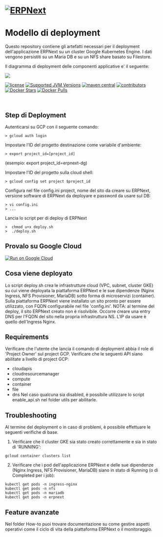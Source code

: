 # [![ERPNext](https://erpnext.com/files/erpnext-logo-blue-v2.png)](https://erpnext.com/)


# Modello di deployment

Questo repository contiene gli artefatti necessari per il deployment dell'applicazione ERPNext su un cluster Google Kubernetes Engine. I dati vengono persistiti su un Maria DB e su un NFS share basato su Filestore.

Il diagramma di deployment  delle componenti applicative e' il seguente:

![](https://github.com/italia/cloud-google-erpnext/blob/main/images/deployment.png)



[![license](https://img.shields.io/badge/License-AGPL%20v3-blue.svg?logo=gnu&style=for-the-badge)](https://github.com/consiglionazionaledellericerche/sigla-main/blob/master/LICENSE)
[![Supported JVM Versions](https://img.shields.io/badge/JVM-8-brightgreen.svg?style=for-the-badge&logo=Java)](https://openjdk.java.net/install/)
[![maven central](https://img.shields.io/maven-central/v/it.cnr.si.sigla/sigla-parent.svg?logo=apache-maven&style=for-the-badge)](https://mvnrepository.com/artifact/it.cnr.si.sigla/sigla-parent)
[![contributors](https://img.shields.io/github/contributors/consiglionazionaledellericerche/sigla-main.svg?logo=github&style=for-the-badge)](https://github.com/consiglionazionaledellericerche/sigla-main/contributors/)
[![Docker Stars](https://img.shields.io/docker/stars/consiglionazionalericerche/sigla-main.svg?logo=docker&style=for-the-badge)](https://hub.docker.com/r/consiglionazionalericerche/sigla-main/)
[![Docker Pulls](https://img.shields.io/docker/pulls/consiglionazionalericerche/sigla-main.svg?logo=docker&style=for-the-badge)](https://hub.docker.com/r/consiglionazionalericerche/sigla-main/)

[![<Build doc Status>](https://circleci.com/gh/consiglionazionaledellericerche/sigla-main.svg?style=svg)](https://app.circleci.com/pipelines/github/consiglionazionaledellericerche/sigla-main)
[![<docs>](https://circleci.com/gh/consiglionazionaledellericerche/sigla-main.svg?style=shield)](https://consiglionazionaledellericerche.github.io/sigla-main)

## Step di Deployment

Autenticarsi su GCP con il seguente comando:
```console
> gcloud auth login
```


Impostare l'ID del progetto destinazione come variabile d'ambiente:
```console
> export project_id=[project_id]
```
(esempio: export project_id=erpnext-dg)


Impostare l'ID del progetto sulla cloud shell:
```console
> gcloud config set project $project_id
```


Configura nel file config.ini project, nome del sito da creare su ERPNext, versione software di ERPNext da deployare e password da usare sul DB:
```console
> vi config.ini
> ...
```


Lancia lo script per di deploy di ERPNext
```console
>  chmod u+x deploy.sh
>  ./deploy.sh
```

## Provalo su Google Cloud
[![Run on Google Cloud](https://deploy.cloud.run/button.svg)](https://ssh.cloud.google.com/cloudshell/editor?cloudshell_git_repo=https://github.com/GiuseppeCofano/gcp-erpnext.git&cloudshell_workspace=./&cloudshell_print=print.txt&shellonly=true)


## Cosa viene deployato

Lo script deploy.sh crea le infrastrutture cloud (VPC, subnet, cluster GKE) su cui viene deployata la piattaforma ERPNext e le sue dipendenze (Nginx Ingress, NFS Provisioner, MariaDB) sotto forma di microservizi (container).
Sulla piattaforma ERPNext viene installato un sito pronto per essere utilizzato, con FQDN configurabile nel file 'config.ini'.
NOTA: al termine del deploy, il sito ERPNext creato non è risolvibile. Occorre creare una entry DNS per l'FQDN del sito nella propria infrastruttura NS. L'IP da usare è quello dell'Ingress Nginx.

## Requirements

Verificare che l'utente che lancia il comando di deployment abbia il role di 'Project Owner' sul project GCP.
Verificare che le seguenti API siano abilitate a livello di project GCP:
- cloudapis 
- cloudresourcemanager 
- compute 
- container 
- file
- dns
Nel caso qualcuna sia disabled, è possibile utilizzare lo script enable_api.sh nel folder utils per abilitarle.


## Troubleshooting

Al termine del deployment o in caso di problemi, è possibile effettuare le seguenti verifiche di base.

1) Verificare che il cluster GKE sia stato creato correttamente e sia in stato di 'RUNNING':
```console
gcloud container clusters list
```

2) Verificare che i pod dell'applicazione ERPNext e delle sue dipendenze (Nginx Ingress, NFS Provisioner, MariaDB) siano in stato di Running (o di Completed per i job):
```console
kubectl get pods -n ingress-nginx
kubectl get pods -n nfs
kubectl get pods -n mariadb
kubectl get pods -n erpnext
```


## Feature avanzate

Nel folder How-to puoi trovare documentazione su come gestire aspetti operativi come il ciclo di vita della piattaforma ERPNext o il monitoraggio.

